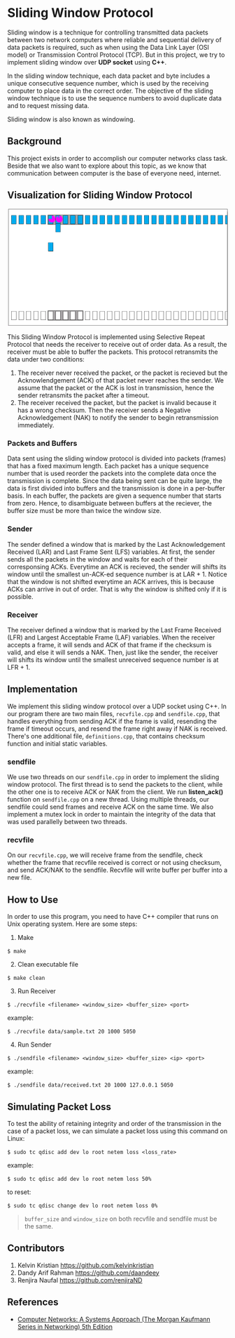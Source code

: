 Sliding Window Protocol
=====
Sliding window is a technique for controlling transmitted data packets between two network computers where reliable and sequential delivery of data packets is required, such as when using the Data Link Layer (OSI model) or Transmission Control Protocol (TCP). But in this project, we try to implement sliding window over **UDP socket** using **C++**.

In the sliding window technique, each data packet and byte includes a unique consecutive sequence number, which is used by the receiving computer to place data in the correct order. The objective of the sliding window technique is to use the sequence numbers to avoid duplicate data and to request missing data.

Sliding window is also known as windowing.

## Background
This project exists in order to accomplish our computer networks class task. Beside that we also want to explore about this topic, as we know that communication between computer is the base of everyone need, internet.

## Visualization for Sliding Window Protocol
<img src="visualization.gif">

This Sliding Window Protocol is implemented using Selective Repeat Protocol that needs the receiver to receive out of order data. As a result, the receiver must be able to buffer the packets. This protocol retransmits the data under two conditions:
1. The receiver never received the packet, or the packet is recieved but the Acknowlendgement (ACK) of that packet never reaches the sender. We assume that the packet or the ACK is lost in transmission, hence the sender retransmits the packet after a timeout.
2. The receiver received the packet, but the packet is invalid because it has a wrong checksum. Then the receiver sends a Negative Acknowledgement (NAK) to notify the sender to begin retransmission immediately.

### Packets and Buffers
Data sent using the sliding window protocol is divided into packets (frames) that has a fixed maximum length. Each packet has a unique sequence number that is used reorder the packets into the complete data once the transmission is complete. Since the data being sent can be quite large, the data is first divided into buffers and the transmission is done in a per-buffer basis. In each buffer, the packets are given a sequence number that starts from zero. Hence, to disambiguate between buffers at the reciever, the buffer size must be more than twice the window size.

### Sender
The sender defined a window that is marked by the Last Acknowledgement Received (LAR) and Last Frame Sent (LFS) variables. At first, the sender sends all the packets in the window and waits for each of their corresponsing ACKs. Everytime an ACK is recieved, the sender will shifts its window until the smallest un-ACK-ed sequence number is at LAR + 1. Notice that the window is not shifted everytime an ACK arrives, this is because ACKs can arrive in out of order. That is why the window is shifted only if it is possible.

### Receiver
The receiver defined a window that is marked by the Last Frame Received (LFR) and Largest Acceptable Frame (LAF) variables. When the receiver accepts a frame, it will sends and ACK of that frame if the checksum is valid, and else it will sends a NAK.
Then, just like the sender, the receiver will shifts its window until the smallest unreceived sequence number is at LFR + 1.

## Implementation
We implement this sliding window protocol over a UDP socket using C++. In our program there are two main files, `recvfile.cpp` and `sendfile.cpp`, that handles everything from sending ACK if the frame is valid, resending the frame if timeout occurs, and resend the frame right away if NAK is received. There's one additional file, `definitions.cpp`, that contains checksum function and initial static variables.

### sendfile
We use two threads on our `sendfile.cpp` in order to implement the sliding window protocol. The first thread is to send the packets to the client, while the other one is to receive ACK or NAK from the client. We run **listen_ack()** function on `sendfile.cpp` on a new thread. Using multiple threads, our sendfile could send frames and receive ACK on the same time.
We also implement a mutex lock in order to maintain the integrity of the data that was used parallelly between two threads.

### recvfile
On our `recvfile.cpp`, we will receive frame from the sendfile, check whether the frame that recvfile received is correct or not using checksum, and send ACK/NAK to the sendfile. Recvfile will write buffer per buffer into a new file.

## How to Use
In order to use this program, you need to have C++ compiler that runs on Unix operating system. Here are some steps:

1. Make
```
$ make
```
2. Clean executable file
```
$ make clean
```
3. Run Receiver
```
$ ./recvfile <filename> <window_size> <buffer_size> <port>
```
example:
```
$ ./recvfile data/sample.txt 20 1000 5050
```
4. Run Sender
```
$ ./sendfile <filename> <window_size> <buffer_size> <ip> <port>
```
example:
```
$ ./sendfile data/received.txt 20 1000 127.0.0.1 5050
```

## Simulating Packet Loss
To test the ability of retaining integrity and order of the transmission in the case of a packet loss, we can simulate a packet loss using this command on Linux:
```
$ sudo tc qdisc add dev lo root netem loss <loss_rate>
```
example:
```
$ sudo tc qdisc add dev lo root netem loss 50%
```
to reset:
```
$ sudo tc qdisc change dev lo root netem loss 0%
```

> `buffer_size` and `window_size` on both recvfile and sendfile must be the same. 

## Contributors
1. Kelvin Kristian https://github.com/kelvinkristian
2. Dandy Arif Rahman https://github.com/daandeey
3. Renjira Naufal https://github.com/renjiraND

## References
* [Computer Networks: A Systems Approach (The Morgan Kaufmann Series in Networking) 5th Edition](https://www.amazon.com/Computer-Networks-Fifth-Approach-Networking/dp/0123850592)
